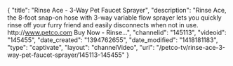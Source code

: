 {
    "title": "Rinse Ace - 3-Way Pet Faucet Sprayer",
    "description": "Rinse Ace, the 8-foot snap-on hose with 3-way variable flow sprayer lets you quickly rinse off your furry friend and easily disconnects when not in use. http:\/\/www.petco.com Buy Now - Rinse...",
    "channelid": "145113",
    "videoid": "145455",
    "date_created": "1394762655",
    "date_modified": "1418181183",
    "type": "captivate",
    "layout": "channelVideo",
    "url": "\/petco-tv\/rinse-ace-3-way-pet-faucet-sprayer\/145113-145455"
}